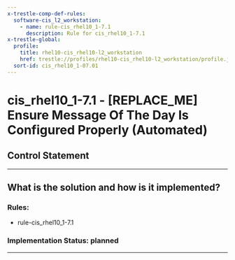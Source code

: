 ```yaml
---
x-trestle-comp-def-rules:
  software-cis_l2_workstation:
    - name: rule-cis_rhel10_1-7.1
      description: Rule for cis_rhel10_1-7.1
x-trestle-global:
  profile:
    title: rhel10-cis_rhel10-l2_workstation
    href: trestle://profiles/rhel10-cis_rhel10-l2_workstation/profile.json
  sort-id: cis_rhel10_1-07.01
---
```


# cis_rhel10_1-7.1 - \[REPLACE_ME\] Ensure Message Of The Day Is Configured Properly (Automated)

## Control Statement

______________________________________________________________________

## What is the solution and how is it implemented?

<!-- For implementation status enter one of: implemented, partial, planned, alternative, not-applicable -->

<!-- Note that the list of rules under ### Rules: is read-only and changes will not be captured after assembly to JSON -->

<!-- Add control implementation description here for control: cis_rhel10_1-7.1 -->

### Rules:

  - rule-cis_rhel10_1-7.1

### Implementation Status: planned

______________________________________________________________________
